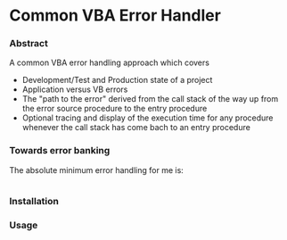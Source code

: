 # Common VBA Error Handler
### Abstract
A common VBA error handling approach which covers
- Development/Test and Production state of a project
- Application versus VB errors
- The "path to the error" derived from the call stack of the way up from the error source procedure to the entry procedure
- Optional tracing and display of the execution time for any procedure whenever the call stack has come bach to an entry procedure

### Towards error banking
The absolute minimum error handling for me is:

```vbscript
```
### Installation
### Usage

